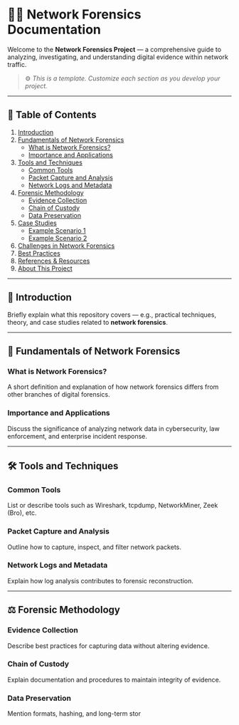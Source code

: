 # 🕵️‍♂️ Network Forensics Documentation

Welcome to the **Network Forensics Project** — a comprehensive guide to analyzing, investigating, and understanding digital evidence within network traffic.

> ⚙️ *This is a template. Customize each section as you develop your project.*

---

## 📘 Table of Contents

1. [Introduction](#introduction)
2. [Fundamentals of Network Forensics](#fundamentals-of-network-forensics)
   - [What is Network Forensics?](#what-is-network-forensics)
   - [Importance and Applications](#importance-and-applications)
3. [Tools and Techniques](#tools-and-techniques)
   - [Common Tools](#common-tools)
   - [Packet Capture and Analysis](#packet-capture-and-analysis)
   - [Network Logs and Metadata](#network-logs-and-metadata)
4. [Forensic Methodology](#forensic-methodology)
   - [Evidence Collection](#evidence-collection)
   - [Chain of Custody](#chain-of-custody)
   - [Data Preservation](#data-preservation)
5. [Case Studies](#case-studies)
   - [Example Scenario 1](#example-scenario-1)
   - [Example Scenario 2](#example-scenario-2)
6. [Challenges in Network Forensics](#challenges-in-network-forensics)
7. [Best Practices](#best-practices)
8. [References & Resources](#references--resources)
9. [About This Project](#about-this-project)

---

## 🧭 Introduction

Briefly explain what this repository covers — e.g., practical techniques, theory, and case studies related to **network forensics**.

---

## 🧩 Fundamentals of Network Forensics

### What is Network Forensics?

A short definition and explanation of how network forensics differs from other branches of digital forensics.

### Importance and Applications

Discuss the significance of analyzing network data in cybersecurity, law enforcement, and enterprise incident response.

---

## 🛠 Tools and Techniques

### Common Tools

List or describe tools such as Wireshark, tcpdump, NetworkMiner, Zeek (Bro), etc.

### Packet Capture and Analysis

Outline how to capture, inspect, and filter network packets.

### Network Logs and Metadata

Explain how log analysis contributes to forensic reconstruction.

---

## ⚖️ Forensic Methodology

### Evidence Collection

Describe best practices for capturing data without altering evidence.

### Chain of Custody

Explain documentation and procedures to maintain integrity of evidence.

### Data Preservation

Mention formats, hashing, and long-term stor
